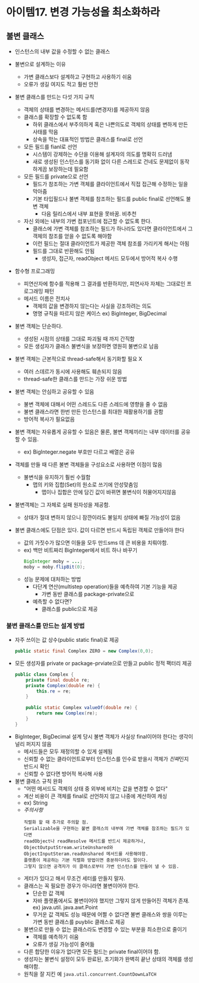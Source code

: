 # 아이템17. 변경 가능성을 최소화하라
## 불변 클래스
- 인스턴스의 내부 값을 수정할 수 없는 클래스
- 불변으로 설계하는 이유
    - 가변 클래스보다 설계하고 구현하고 사용하기 쉬움
    - 오류가 생길 여지도 적고 훨씬 안전
    
- 불변 클래스를 만드는 다섯 가지 규칙
    - 객체의 상태를 변경하는 메서드를(변경자)를 제공하지 않음
    - 클래스를 확장할 수 없도록 함
        - 하위 클래스에서 부주의하게 혹은 나쁜의도로 객체의 상태를 변하게 만든 사태를 막음
        - 상속을 막는 대표적인 방법은 클래스를 final로 선언
    - 모든 필드를 fianl로 선언
        - 시스템이 강제하는 수단을 이용해 설계자의 의도를 명확히 드러냄
        - 새로 생성된 인스턴스를 동기화 없이 다른 스레드로 건네도 문제없이 동작하게끔 보장하는데 필요함
    - 모든 필드를 private으로 선언
        - 필드가 참조하는 가변 객체를 클라이언트에서 직접 접근해 수정하는 일을 막아줌
        - 기본 타입필드나 불변 객체를 참조하는 필드를 public final로 선언해도 불변 객체
            - 다음 릴리스에서 내부 표현을 못바꿈. 비추천
    - 자신 외에는 내부의 가변 컴포넌트에 접근할 수 없도록 한다.
        - 클래스에 가변 객체를 참조하는 필드가 하나라도 있다면 클라이언트에서 그 객체의 참조를 얻을 수 없도록 해야함
        - 이런 필드는 절대 클라이언트가 제공한 객체 참조를 가리키게 해서는 아됨
        - 필드를 그대로 반환해도 안됨
            - 생성자, 접근자, readObject 메서드 모두에서 방어적 복사 수행
            
- 함수형 프로그래밍
    - 피연산자에 함수를 적용해 그 결과를 반환하지만, 피연사자 자체는 그대로인 프로그래밍 패턴
    - 메서드 이름은 전치사
        - 객체의 값을 변경하지 않는다는 사실을 강조하려는 의도
        - 명명 규칙을 따르지 않은 케이스 ex) BigInteger, BigDecimal
- 불변 객체는 단순하다. 
    - 생성된 시점의 상태를 그대로 파괴될 때 까지 간직함
    - 모든 생성자가 클래스 불변식을 보장하면 영원히 불변으로 남음
- 불변 객체는 근본적으로 thread-safe해서 동기화할 필요 X
    - 여러 스데르가 동시에 사용해도 훼손되지 않음
    - thread-safe한 클래스를 만드는 가장 쉬운 방법
- 불변 객체는 안심하고 공유할 수 있음
    - 불변 객체에 대해서 어떤 스레드도 다른 스레드에 영향을 줄 수 없음
    - 불변 클래스라면 한번 만든 인스턴스를 최대한 재활용하기를 권함
    - 방어적 복사가 필요없음
- 불변 객체는 자유롭게 공유할 수 있음은 물론, 불변 객체끼리는 내부 데이터를 공유할 수 있음.
    - ex) BigInteger.negate 부호만 다르고 배열은 공유
- 객체를 만들 때 다른 불변 객체들을 구성요소로 사용하면 이점이 많음
    - 불변식을 유지하기 훨씬 수월함
        - 맵의 키와 집합(Set)의 원소로 쓰기에 안성맞춤임
            - 맵이나 집합은 안에 담긴 값이 바뀌면 불변식이 허물어지지않음
- 불변객체는 그 자체로 실패 원자성을 제공함.
    - 상태가 절대 변하지 않으니 잠깐이라도 불일치 상태에 빠질 가능성이 없음
- 불변 클래스에도 단점은 있다. 값이 다르면 반드시 독립된 객체로 만들어야 한다
    - 값의 가짓수가 많으면 이들을 모두 만드sms 데 큰 비용을 치뤄야함.
    - ex) 백만 비트짜리 BigInteger에서 비트 하나 바꾸기
        ```java
        BigInteger moby = ...;
        moby = moby.flipBit(0);
        ```
    - 성능 문제에 대처하는 방법
        - 다단계 연산(multistep operation)들을 예측하여 기본 기능을 제공
            - 가변 동반 클래스를 package-private으로
        - 예측할 수 없다면?
            - 클래스를 public으로 제공      
                           
### 불변 클래스를 만드는 설계 방법        
- 자주 쓰이는 값 상수(public static final)로 제공
    ```java
    public static final Complex ZERO = new Complex(0,0);        
    ```
- 모든 생성자를 private or package-prviate으로 만들고 public 정적 팩터리 제공
    ```java
    public class Complex {
        private final double re;
        private Complex(double re) {
            this.re = re;
        }
        
        public static Complex valueOf(double re) {
            return new Complex(re);
        }
    }
    ```
- BigInteger, BigDecimal 설계 당시 불변 객체가 사실상 final이어야 한다는 생각이 널리 퍼지지 않음
    - 메서드들은 모두 재정의할 수 있게 설께됨
    - 신뢰할 수 없는 클라이언트로부터 인스턴스를 인수로 받을시 객체가 *진짜*인지 반드시 확인
    - 신뢰할 수 없다면 방어적 복사해 사용
- 불변 클래스 규칙 완화
    - "어떤 메서드도 객체의 상태 중 외부에 비치는 값을 변경할 수 없다"
    - 계산 비용이 큰 객체를 final로 선언하지 않고 나중에 계산하여 캐싱
    - ex) String
    - *주의사항*
        ```
        직렬화 할 때 추가로 주의할 점.
        Serializable을 구현하는 불변 클래스의 내부에 가변 객체를 참조하는 필드가 있다면 
        readObject나 readResolve 메서드를 반드시 제공하거나, 
        ObjectOutputStream.writeUnshared와 ObjectInputSteram.readUnshared 메서드를 사용해야함.
        플랫폼이 제공하는 기본 직렬화 방법이면 충분하더라도 말이다.
        그렇지 않으면 공격자가 이 클래스로부터 가변 인스턴스를 만들어 낼 수 있음.
        ```
    - 게터가 있다고 해서 무조건 세터를 만들지 말자.     
    - 클래스는 꼭 필요한 경우가 아니라면 불변이어야 한다.
        - 단순한 값 객체
        - 자바 플랫폼에서도 불변이어야 했지만 그렇지 않게 만들어진 객체가 존재. ex) java.util. java.awt.Point
        - 무거운 값 객체도 성능 때문에 어쩔 수 없다면 불변 클래스와 쌍을 이루는 가변 동반 클래스를 puyblic 클래스로 제공
    - 불변으로 만들 수 없는 클래스라도 변경할 수 있는 부분을 최소한으로 줄이기
        - 객체를 예측하기 쉬움
        - 오류가 생길 가능성이 줄어듦
    - 다른 합당한 이유가 없다면 모든 필드는 private final이어야 함.
    - 생성자는 불변식 설정이 모두 완료된, 초기화가 완벽히 끝난 상태의 객체를 생성해야함.
    - 원칙을 잘 지킨 예  `java.util.concurrent.CountDownLaTCH`
         